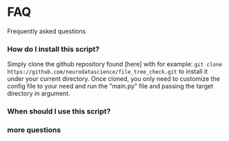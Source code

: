 # FAQ

Frequently asked questions

### How do I install this script?

Simply clone the github repository found [here] with for example:
`git clone https://github.com/neurodatascience/file_tree_check.git` 
to install it under your current directory.
Once cloned, you only need to customize the config file to your need and run the "main.py" file and passing the target directory in argument. 

### When should I use this script?



### more questions